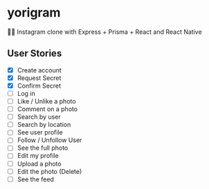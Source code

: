 # yorigram
:cook: Instagram clone with Express + Prisma + React and React Native

## User Stories 

- [x] Create account
- [x] Request Secret
- [x] Confirm Secret
- [ ] Log in 
- [ ] Like / Unlike a photo
- [ ] Comment on a photo
- [ ] Search by user
- [ ] Search by location
- [ ] See user profile
- [ ] Follow / Unfollow User
- [ ] See the full photo
- [ ] Edit my profile
- [ ] Upload a photo
- [ ] Edit the photo (Delete)
- [ ] See the feed